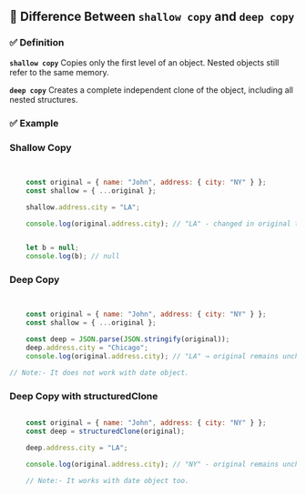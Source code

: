 ## 🔹 Difference Between `shallow copy` and `deep copy`

### ✅ Definition

**`shallow copy`** Copies only the first level of an object. Nested objects still refer to the same memory.

**`deep copy`** Creates a complete independent clone of the object, including all nested structures.

### ✅ Example

### Shallow Copy

```js


    const original = { name: "John", address: { city: "NY" } };
    const shallow = { ...original };

    shallow.address.city = "LA";

    console.log(original.address.city); // "LA" - changed in original too!


    let b = null;
    console.log(b); // null

```

### Deep Copy

```js


    const original = { name: "John", address: { city: "NY" } };
    const shallow = { ...original };

    const deep = JSON.parse(JSON.stringify(original));
    deep.address.city = "Chicago";
    console.log(original.address.city); // "LA" → original remains unchanged

// Note:- It does not work with date object.
```
### Deep Copy with structuredClone

```js

    const original = { name: "John", address: { city: "NY" } };
    const deep = structuredClone(original);

    deep.address.city = "LA";

    console.log(original.address.city); // "NY" - original remains unchanged ✅

    // Note:- It works with date object too.
```


